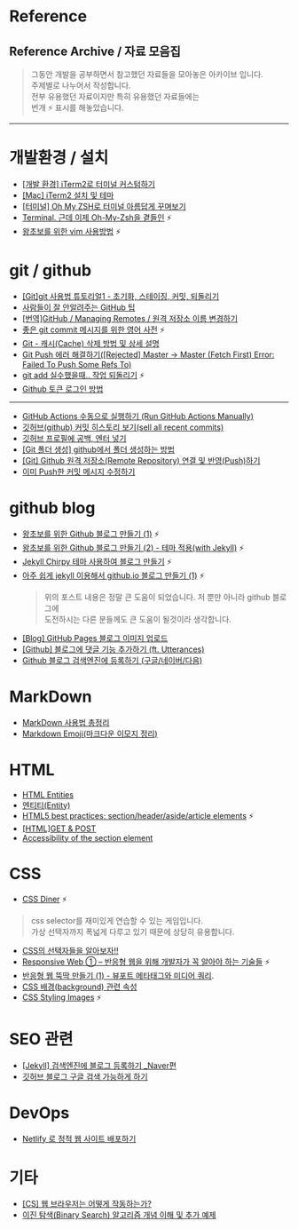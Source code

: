 # Reference
Reference Archive / 자료 모음집
---
> 그동안 개발을 공부하면서 참고했던 자료들을 모아놓은 아카이브 입니다.  
> 주제별로 나누어서 작성합니다.  
> 전부 유용했던 자료이지만 특히 유용했던 자료들에는  
> 번개 :zap: 표시를 해놓았습니다.

---

# 개발환경 / 설치

- [[개발 환경] iTerm2로 터미널 커스텀하기](https://ooeunz.tistory.com/21)
- [[Mac] iTerm2 설치 및 테마](https://velog.io/@mook9288/macRecord-005)
- [[터미널] Oh My ZSH로 터미널 아름답게 꾸며보기](https://hjiee.tistory.com/entry/%ED%84%B0%EB%AF%B8%EB%84%90-Oh-My-ZSH%EB%A1%9C-%ED%84%B0%EB%AF%B8%EB%84%90-%EC%95%84%EB%A6%84%EB%8B%B5%EA%B2%8C-%EA%BE%B8%EB%A9%B0%EB%B3%B4%EA%B8%B0)
- [Terminal. 근데 이제 Oh-My-Zsh을 곁들인](https://zeddios.tistory.com/1207) :zap:
- [왕초보를 위한 vim 사용방법](https://zeddios.tistory.com/122) :zap:

# git / github

- [[Git]git 사용법 튜토리얼1 - 초기화, 스테이징, 커밋, 되돌리기](https://ebbnflow.tistory.com/196)
- [사람들이 잘 안알려주는 GitHub 팁](https://medium.com/@kkweon/%EC%82%AC%EB%9E%8C%EB%93%A4%EC%9D%B4-%EC%9E%98-%EC%95%88%EC%95%8C%EB%A0%A4%EC%A3%BC%EB%8A%94-github-%ED%8C%81-941e4d644402)
- [[번역]GitHub / Managing Remotes / 원격 저장소 이름 변경하기](http://minsone.github.io/git/github-managing-remotes-renaming-a-remote)
- [좋은 git commit 메시지를 위한 영어 사전](https://blog.ull.im/engineering/2019/03/10/logs-on-git.html) :zap:
- [Git - 캐시(Cache) 삭제 방법 및 상세 설명](https://niceman.tistory.com/114)
- [Git Push 에러 해결하기([Rejected] Master -> Master (Fetch First) Error: Failed To Push Some Refs To)](https://blog.dalso.org/it/git/14204)
- [git add 실수했을때.. 작업 되돌리기](https://80000coding.oopy.io/c651a07e-82a2-435e-b3b8-22384482cddc) :zap:
- [Github 토큰 로그인 방법](https://naknaklee.github.io/etc/2021/08/15/github-personal-access-token/)
---
- [GitHub Actions 수동으로 실행하기 (Run GitHub Actions Manually)](https://bossm0n5t3r.github.io/posts/92/)
- [깃허브(github) 커밋 히스토리 보기(sell all recent commits)](https://lts0606.tistory.com/517)
- [깃허브 프로필에 공백, 엔터 넣기](https://loklee9.tistory.com/208)
- [[Git 폴더 생성] github에서 폴더 생성하는 방법](https://mac-user-guide.tistory.com/57)
- [[Git] Github 원격 저장소(Remote Repository) 연결 및 반영(Push)하기](https://ourcstory.tistory.com/125)
- [이미 Push한 커밋 메시지 수정하기](https://holika.tistory.com/entry/Git-%EC%82%BD%EC%A7%88%EA%B8%B0%EB%A1%9D-Git-push-%EC%9D%B4%ED%9B%84%EC%97%90-%EC%BB%A4%EB%B0%8B-%EB%A9%94%EC%8B%9C%EC%A7%80%EB%A5%BC-%EC%88%98%EC%A0%95%ED%95%98%EA%B3%A0-%EC%8B%B6%EC%9D%84-%EB%95%8C)
# github blog

- [왕초보를 위한 Github 블로그 만들기 (1)](https://zeddios.tistory.com/1222) :zap:
- [왕초보를 위한 Github 블로그 만들기 (2) - 테마 적용(with Jekyll)](https://zeddios.tistory.com/1223) :zap:
- [Jekyll Chirpy 테마 사용하여 블로그 만들기](https://www.irgroup.org/posts/jekyll-chirpy/) :zap:
- [아주 쉽게 jekyll 이용해서 github.io 블로그 만들기 (1)](https://calgaryhomeless.tistory.com/1) :zap:
  > 위의 포스트 내용은 정말 큰 도움이 되었습니다. 저 뿐만 아니라 github 블로그에  
  > 도전하시는 다른 분들께도 큰 도움이 될것이라 생각합니다.
- [[Blog] GitHub Pages 블로그 이미지 업로드](https://hyeonjiwon.github.io/blog/markdown_img/)
- [[Github] 블로그에 댓글 기능 추가하기 (ft. Utterances)](https://velog.io/@outstandingboy/Github-%EB%B8%94%EB%A1%9C%EA%B7%B8%EC%97%90-%EB%8C%93%EA%B8%80-%EA%B8%B0%EB%8A%A5-%EC%B6%94%EA%B0%80%ED%95%98%EA%B8%B0-ft.-Utterances)
- [Github 블로그 검색엔진에 등록하기 (구글/네이버/다음)](https://yenarue.github.io/tip/2020/04/30/Search-SEO/)

# MarkDown

- [MarkDown 사용법 총정리](https://heropy.blog/2017/09/30/markdown/)
- [Markdown Emoji(마크다운 이모지 정리)](https://doozi316.github.io/markdown/2020/08/10/MD2/)

# HTML

- [HTML Entities](https://www.w3schools.com/html/html_entities.asp)
- [엔티티(Entity)](http://tcpschool.com/html/html_text_entities)
- [HTML5 best practices; section/header/aside/article elements](https://stackoverflow.com/questions/4781077/html5-best-practices-section-header-aside-article-elements?rq=1) :zap:
- [[HTML]GET & POST](https://hyoje420.tistory.com/24)
- [Accessibility of the section element](https://www.scottohara.me/blog/2021/07/16/section.html)

# CSS

- [CSS Diner](https://flukeout.github.io/) :zap:  
> css selector를 재미있게 연습할 수 있는 게임입니다.  
> 가상 선택자까지 폭넓게 다루고 있기 때문에 상당히 유용합니다.
- [CSS의 선택자들을 알아보자!!](https://m.blog.naver.com/PostView.naver?isHttpsRedirect=true&blogId=iyakiggun&logNo=100193337283)
- [Responsive Web ① – 반응형 웹을 위해 개발자가 꼭 알아야 하는 기술들](https://www.samsungsds.com/kr/insights/Responsive_web_1.html) :zap:  
- [반응형 웹 뚝딱 만들기 (1) - 뷰포트 메타태그와 미디어 쿼리](https://nykim.work/84).
- [CSS 배경(background) 관련 속성](https://www.daleseo.com/css-background/)
- [CSS Styling Images](https://www.w3schools.com/css/css3_images.asp) :zap:

# SEO 관련

- [[Jekyll] 검색엔진에 블로그 등록하기 _Naver편](https://gmlwjd9405.github.io/2017/10/21/include-blog-in-a-NaverSearchEngine.html)
- [깃허브 블로그 구글 검색 가능하게 하기](https://ip99202.github.io/posts/%EA%B9%83%ED%97%88%EB%B8%8C-%EB%B8%94%EB%A1%9C%EA%B7%B8-%EA%B5%AC%EA%B8%80-%EA%B2%80%EC%83%89-%EA%B0%80%EB%8A%A5%ED%95%98%EA%B2%8C-%ED%95%98%EA%B8%B0/)

# DevOps

- [Netlify 로 정적 웹 사이트 배포하기](https://jojoldu.tistory.com/546)

# 기타
- [[CS] 웹 브라우저는 어떻게 작동하는가?](https://bbangson.tistory.com/87)
- [이진 탐색(Binary Search) 알고리즘 개념 이해 및 추가 예제](https://cjh5414.github.io/binary-search/)
